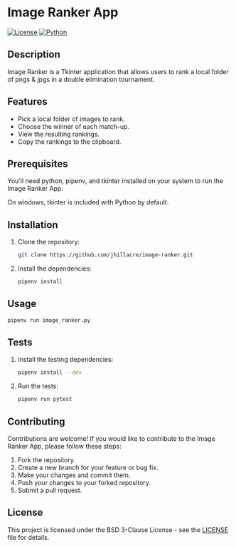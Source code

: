 # Image Ranker App

[![License](https://img.shields.io/badge/BSD_3--Clause-brightgreen.svg?style=for-the-badge)](https://opensource.org/licenses/BSD-3-Clause)
[![Python](https://img.shields.io/badge/python-306998.svg?style=for-the-badge&logo=python&logoColor=white)](https://www.python.org/)

## Description

Image Ranker is a Tkinter application that allows users to rank a local folder of pngs & jpgs in a double elimination tournament.

## Features

- Pick a local folder of images to rank.
- Choose the winner of each match-up.
- View the resulting rankings.
- Copy the rankings to the clipboard.

## Prerequisites

You'll need python, pipenv, and tkinter installed on your system to run the Image Ranker App.

On windows, tkinter is included with Python by default.

## Installation

1. Clone the repository:

    ```bash
    git clone https://github.com/jhillacre/image-ranker.git
    ```

2. Install the dependencies:

    ```bash
    pipenv install
    ```

## Usage

```bash
pipenv run image_ranker.py
```

## Tests

1. Install the testing dependencies:

    ```bash
    pipenv install --dev
    ```

2. Run the tests:

    ```bash
    pipenv run pytest
    ```

## Contributing

Contributions are welcome! If you would like to contribute to the Image Ranker App, please follow these steps:

1. Fork the repository.
2. Create a new branch for your feature or bug fix.
3. Make your changes and commit them.
4. Push your changes to your forked repository.
5. Submit a pull request.

## License

This project is licensed under the BSD 3-Clause License - see the [LICENSE](LICENSE) file for details.
